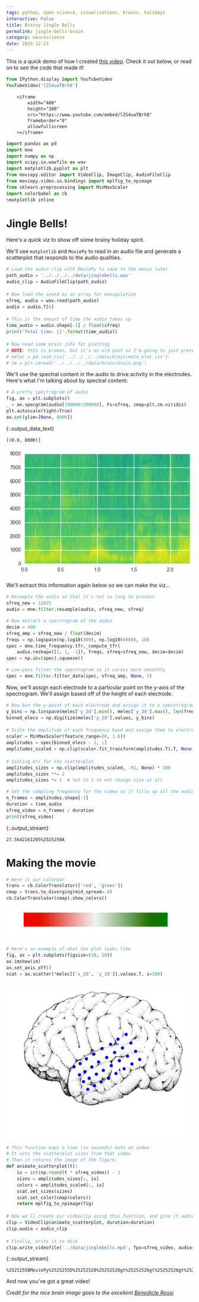```yaml
---
tags: python, open science, visualizations, brains, holidays
interactive: False
title: Brainy Jingle Bells
permalink: jingle-bells-brain
category: neuroscience
date: 2016-12-23
---
```

This is a quick demo of how I created [this video](https://www.youtube.com/watch?v=lZS4uaTBrh8). Check it out below, or read on to see the code that made it!


<div class="input_area" markdown="1">

```python
from IPython.display import YouTubeVideo
YouTubeVideo('lZS4uaTBrh8')
```

</div>




<div markdown="0">

        <iframe
            width="400"
            height="300"
            src="https://www.youtube.com/embed/lZS4uaTBrh8"
            frameborder="0"
            allowfullscreen
        ></iframe>
        
</div>




<div class="input_area" markdown="1">

```python
import pandas as pd
import mne
import numpy as np
import scipy.io.wavfile as wav
import matplotlib.pyplot as plt
from moviepy.editor import VideoClip, ImageClip, AudioFileClip
from moviepy.video.io.bindings import mplfig_to_npimage
from sklearn.preprocessing import MinMaxScaler
import colorbabel as cb
%matplotlib inline
```

</div>

# Jingle Bells!
Here's a quick viz to show off some brainy holiday spirit.

We'll use `matplotlib` and `MoviePy` to read in an audio file and generate a scatterplot that responds to the audio qualities.


<div class="input_area" markdown="1">

```python
# Load the audio clip with MoviePy to save to the movie later
path_audio = '../../../../data/jinglebells.wav'
audio_clip = AudioFileClip(path_audio)

# Now load the sound as an array for manipulation
sfreq, audio = wav.read(path_audio)
audio = audio.T[0]

# This is the amount of time the audio takes up
time_audio = audio.shape[-1] / float(sfreq)
print('Total time: {}'.format(time_audio))

# Now read some brain info for plotting
# NOTE: this is broken, but it's an old post so I'm going to just pretend it isn't broken :-)
# melec = pd.read_csv('../../../../data/brain/meta_elec.csv')
# im = plt.imread('../../../../data/brain/brain.png')
```

</div>

We'll use the spectral content in the audio to drive activity in the electrodes. Here's what I'm talking about by spectral content:


<div class="input_area" markdown="1">

```python
# A pretty spectrogram of audio
fig, ax = plt.subplots()
_ = ax.specgram(audio[100000:200000], Fs=sfreq, cmap=plt.cm.viridis)
plt.autoscale(tight=True)
ax.set(ylim=[None, 8000])

```

</div>




{:.output_data_text}
```
[(0.0, 8000)]
```




![png](images/2016/ntbk/2016-12-23-christmas_ecog_plot_7_1.png)


We'll extract this information again below so we can make the viz...


<div class="input_area" markdown="1">

```python
# Resample the audio so that it's not so long to process
sfreq_new = 11025
audio = mne.filter.resample(audio, sfreq_new, sfreq)
```

</div>


<div class="input_area" markdown="1">

```python
# Now extract a spectrogram of the audio
decim = 400
sfreq_amp = sfreq_new / float(decim)
freqs = np.logspace(np.log10(400), np.log10(6000), 10)
spec = mne.time_frequency.tfr._compute_tfr(
    audio.reshape([1, 1, -1]), freqs, sfreq=sfreq_new, decim=decim)
spec = np.abs(spec).squeeze()
```

</div>


<div class="input_area" markdown="1">

```python
# Low-pass filter the spectrogram so it varies more smoothly
spec = mne.filter.filter_data(spec, sfreq_amp, None, 5)
```

</div>

Now, we'll assign each electrode to a particular point on the y-axis of the spectrogram. We'll assign based off of the height of each electrode.


<div class="input_area" markdown="1">

```python
# Now bin the y-point of each electrode and assign it to a specotrogram bin
y_bins = np.linspace(melec['y_2d'].min(), melec['y_2d'].max(), len(freqs))
binned_elecs = np.digitize(melec['y_2d'].values, y_bins)

# Scale the amplitude of each frequency band and assign them to electrodes
scaler = MinMaxScaler(feature_range=(0, 1.6))
amplitudes = spec[binned_elecs - 1, :]
amplitudes_scaled = np.clip(scaler.fit_transform(amplitudes.T).T, None, 1)

# Scaling etc for the scatterplot
amplitudes_sizes = np.clip(amplitudes_scaled, .01, None) * 100
amplitudes_sizes **= 2
amplitudes_sizes *= 1  # Set to 1 to not change size at all
```

</div>


<div class="input_area" markdown="1">

```python
# Set the sampling frequency for the video so it fills up all the audio time
n_frames = amplitudes.shape[-1]
duration = time_audio
sfreq_video = n_frames / duration
print(sfreq_video)
```

</div>

{:.output_stream}
```
27.5642161205%2525250A
```

# Making the movie


<div class="input_area" markdown="1">

```python
# Here is our colorbar
trans = cb.ColorTranslator(['red', 'green'])
cmap = trans.to_diverging(mid_spread=.8)
cb.ColorTranslator(cmap).show_colors()
```

</div>


![png](images/2016/ntbk/2016-12-23-christmas_ecog_plot_16_0.png)



<div class="input_area" markdown="1">

```python
# Here's an example of what the plot looks like
fig, ax = plt.subplots(figsize=(10, 10))
ax.imshow(im)
ax.set_axis_off()
scat = ax.scatter(*melec[['x_2d', 'y_2d']].values.T, s=100)
```

</div>


![png](images/2016/ntbk/2016-12-23-christmas_ecog_plot_17_0.png)



<div class="input_area" markdown="1">

```python
# This function maps a time (in seconds) onto an index
# It sets the scatterplot sizes from that index
# Then it returns the image of the figure.
def animate_scatterplot(t):
    ix = int(np.round(t * sfreq_video)) - 1
    sizes = amplitudes_sizes[:, ix]
    colors = amplitudes_scaled[:, ix]
    scat.set_sizes(sizes)
    scat.set_color(cmap(colors))
    return mplfig_to_npimage(fig)

# Now we'll create our videoclip using this function, and give it audio
clip = VideoClip(animate_scatterplot, duration=duration)
clip.audio = audio_clip

# Finally, write it to disk
clip.write_videofile('../data/jinglebells.mp4', fps=sfreq_video, audio=True)
```

</div>

{:.output_stream}
```
%2525255BMoviePy%2525255D%25252520%25252526gt%25252526gt%25252526gt%25252526gt%25252520Building%25252520video%25252520../data/jinglebells.mp4%2525250A%2525255BMoviePy%2525255D%25252520Writing%25252520audio%25252520in%25252520jinglebellsTEMP_MPY_wvf_snd.mp3%2525250A%2525255BMoviePy%2525255D%25252520Done.%2525250A%2525255BMoviePy%2525255D%25252520Writing%25252520video%25252520../data/jinglebells.mp4%2525250A%2525255BMoviePy%2525255D%25252520Done.%2525250A%2525255BMoviePy%2525255D%25252520%25252526gt%25252526gt%25252526gt%25252526gt%25252520Video%25252520ready%2525253A%25252520../data/jinglebells.mp4%25252520%2525250A%2525250A
```

And now you've got a great video!

*Credit for the nice brain image goes to the excellent [Benedicte Rossi](http://benedicterossi.com/)*
